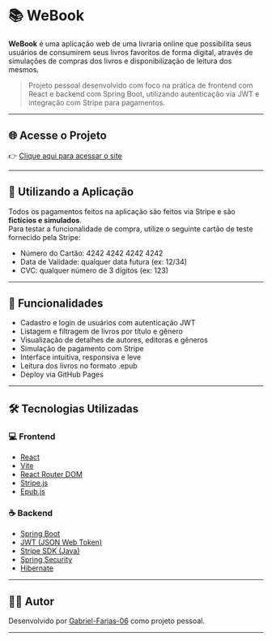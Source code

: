 # 📚 WeBook

**WeBook** é uma aplicação web de uma livraria online que possibilita seus usuários de consumirem seus livros favoritos de forma digital, através de simulações de compras dos livros e disponibilização de leitura dos mesmos.

> Projeto pessoal desenvolvido com foco na prática de frontend com React e backend com Spring Boot, utilizando autenticação via JWT e integração com Stripe para pagamentos.

---

## 🌐 Acesse o Projeto

👉 [Clique aqui para acessar o site](https://Gabriel-Farias-06.github.io/WeBook)

---

## 🧪 Utilizando a Aplicação

Todos os pagamentos feitos na aplicação são feitos via Stripe e são **fictícios e simulados**.  
Para testar a funcionalidade de compra, utilize o seguinte cartão de teste fornecido pela Stripe:

- Número do Cartão: 4242 4242 4242 4242
- Data de Validade: qualquer data futura (ex: 12/34)
- CVC: qualquer número de 3 dígitos (ex: 123)

---

## 🚀 Funcionalidades

- Cadastro e login de usuários com autenticação JWT
- Listagem e filtragem de livros por título e gênero
- Visualização de detalhes de autores, editoras e gêneros
- Simulação de pagamento com Stripe
- Interface intuitiva, responsiva e leve
- Leitura dos livros no formato .epub
- Deploy via GitHub Pages

---

## 🛠 Tecnologias Utilizadas

### 💻 Frontend

- [React](https://reactjs.org/)
- [Vite](https://vitejs.dev/)
- [React Router DOM](https://reactrouter.com/)
- [Stripe.js](https://stripe.com/docs/js)
- [Epub.js](https://github.com/futurepress/epub.js)

### ☕ Backend

- [Spring Boot](https://spring.io/projects/spring-boot)
- [JWT (JSON Web Token)](https://jwt.io/)
- [Stripe SDK (Java)](https://stripe.com/docs/payments/accept-a-payment)
- [Spring Security](https://spring.io/projects/spring-security)
- [Hibernate](https://hibernate.org/)
---

## 🧑‍💻 Autor

Desenvolvido por [Gabriel-Farias-06](https://github.com/Gabriel-Farias-06) como projeto pessoal.

---
